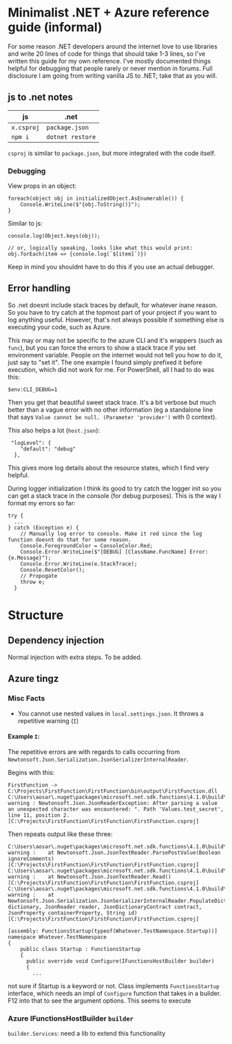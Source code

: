 # Minimalist .NET + Azure reference guide (informal)

For some reason .NET developers around the internet love to use libraries and write 20 lines of code for things that should take 1-3 lines, so I've written this guide for my own reference. I've mostly documented things helpful for debugging that people rarely or never mention in forums. Full disclosure I am going from writing vanilla JS to .NET; take that as you will.

## js to .net notes

| js | .net |
| - | - |
| `x.csproj` | `package.json` |
| `npm i` | `dotnet restore` |


`csproj` is similar to `package.json`, but more integrated with the code itself.

### Debugging
View props in an object:
```
foreach(object obj in initializedObject.AsEnumerable()) {
    Console.WriteLine($"{obj.ToString()}");
}
```
Similar to js:
```
console.log(Object.keys(obj));

// or, logically speaking, looks like what this would print:
obj.forEach(item => {console.log(`$[item]`)})
```
Keep in mind you shouldnt have to do this if you use an actual debugger.

## Error handling
So .net doesnt include stack traces by default, for whatever inane reason. So you have to try catch at the topmost part of your project if you want to log anything useful. However, that's not always possible if something else is executing your code, such as Azure.

This may or may not be specific to the azure CLI and it's wrappers (such as `func`), but you can force the errors to show a stack trace if you set environment variable. People on the internet would not tell you how to do it, just say to "set it". The one example I found simply prefixed it before execution, which did not work for me. For PowerShell, all I had to do was this:
```
$env:CLI_DEBUG=1
```
Then you get that beautiful sweet stack trace. It's a bit verbose but much better than a vague error with no other information (eg a standalone line that says `Value cannot be null. (Parameter 'provider')` with 0 context).

This also helps a lot (`host.json`):
```
 "logLevel": {
    "default": "debug"
  },
```
This gives more log details about the resource states, which I find very helpful.


During logger initialization I think its good to try catch the logger init so you can get a stack trace in the console (for debug purposes). This is the way I format my errors so far:

```
try {
  ...
} catch (Exception e) {
    // Manually log error to console. Make it red since the log function doesnt do that for some reason.
    Console.ForegroundColor = ConsoleColor.Red;
    Console.Error.WriteLine($"[DEBUG] [ClassName.FuncName] Error: {e.Message}");
    Console.Error.WriteLine(e.StackTrace);
    Console.ResetColor();
    // Propogate
    throw e;
  }
```




# Structure

## Dependency injection

Normal injection with extra steps. To be added.

## Azure tingz

### Misc Facts
- You cannot use nested values in `local.settings.json`. It throws a repetitive warning (`I`)


#### Example `I`:
The repetitive errors are with regards to calls occurring from ` Newtonsoft.Json.Serialization.JsonSerializerInternalReader`.

Begins with this:
```
FirstFunction -> C:\Projects\FirstFunction\FirstFunction\bin\output\FirstFunction.dll
C:\Users\aosar\.nuget\packages\microsoft.net.sdk.functions\4.1.0\build\Microsoft.NET.Sdk.Functions.Build.targets(32,5): warning : Newtonsoft.Json.JsonReaderException: After parsing a value an unexpected character was encountered: ". Path 'Values.test_secret', line 11, position 2. [C:\Projects\FirstFunction\FirstFunction\FirstFunction.csproj]
```

Then repeats output like these three:
```
C:\Users\aosar\.nuget\packages\microsoft.net.sdk.functions\4.1.0\build\Microsoft.NET.Sdk.Functions.Build.targets(32,5): warning :    at Newtonsoft.Json.JsonTextReader.ParsePostValue(Boolean ignoreComments) [C:\Projects\FirstFunction\FirstFunction\FirstFunction.csproj]
C:\Users\aosar\.nuget\packages\microsoft.net.sdk.functions\4.1.0\build\Microsoft.NET.Sdk.Functions.Build.targets(32,5): warning :    at Newtonsoft.Json.JsonTextReader.Read() [C:\Projects\FirstFunction\FirstFunction\FirstFunction.csproj]
C:\Users\aosar\.nuget\packages\microsoft.net.sdk.functions\4.1.0\build\Microsoft.NET.Sdk.Functions.Build.targets(32,5): warning :    at Newtonsoft.Json.Serialization.JsonSerializerInternalReader.PopulateDictionary(IDictionary dictionary, JsonReader reader, JsonDictionaryContract contract, JsonProperty containerProperty, String id) [C:\Projects\FirstFunction\FirstFunction\FirstFunction.csproj]
```



```
[assembly: FunctionsStartup(typeof(Whatever.TestNamespace.Startup))]
namespace Whatever.TestNamespace
{
    public class Startup : FunctionsStartup
    {
      public override void Configure(IFunctionsHostBuilder builder)
      {
        ...
```

not sure if Startup is a keyword or not. Class implements `FunctionsStartup` interface, which needs an impl of `Configure` function that takes in a builder. F12 into that to see the argument options.
This seems to execute 

### Azure IFunctionsHostBuilder `builder`
`builder.Services`: need a lib to extend this functionality